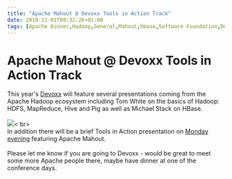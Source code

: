 ```yaml
---
title: "Apache Mahout @ Devoxx Tools in Action Track"
date: 2010-11-01T09:32:26+01:00
tags: [Apache Dinner,Hadoop,General,Mahout,hbase,Software Foundation,Devoxx,]
---
```


# Apache Mahout @ Devoxx Tools in Action Track


This year's <a href="http://www.devoxx.com">Devoxx</a> will feature several presentations coming from the Apache Hadoop 
ecosystem including Tom White on the basics of Hadoop: HDFS, MapReduce, Hive and Pig as well as Michael Stack on 
HBase.<br><br><img 
src="http://www.devoxx.com/download/attachments/4161594/LogoDevoxx150dpi.jpg?version=1&modificationDate=1275294792000"><
br><br>In addition there will be a brief Tools in Action presentation on <a 
href="http://www.devoxx.com/display/Devoxx2K10/Calendar#mon">Monday evening</a> featuring Apache Mahout.<br><br>Please 
let me know if you are going to Devoxx - would be great to meet some more Apache people there, maybe have dinner at one 
of the conference days.

